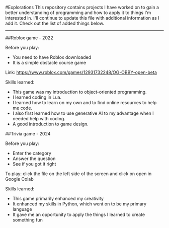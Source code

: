 #Explorations
This repository contains projects I have worked on to gain a better understanding of programming and how to apply it to things I'm interested in. I'll continue to update this file with additional information as I add it. Check out the list of added things below.

-----
##Roblox game - 2022

Before you play:
- You need to have Roblox downloaded
- It is a simple obstacle course game
  
Link: https://www.roblox.com/games/12931732248/OG-OBBY-open-beta

Skills learned:
- This game was my introduction to object-oriented programming.
- I learned coding in Lua.
- I learned how to learn on my own and to find online resources to help me code.
- I also first learned how to use generative AI to my advantage when I needed help with coding.
- A good introduction to game design.

  
##Trivia game - 2024

Before you play:
- Enter the category
- Answer the question
- See if you got it right

To play: click the file on the left side of the screen and click on open in Google Colab

Skills learned:
- This game primarily enhanced my creativity
- It enhanced my skills in Python, which went on to be my primary language
- It gave me an opportunity to apply the things I learned to create something fun








  
